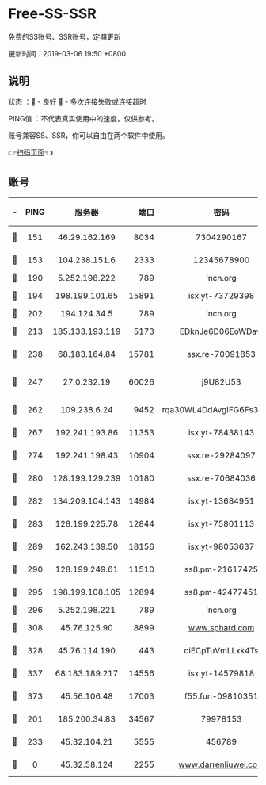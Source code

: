 # Free-SS-SSR

免费的SS账号、SSR账号，定期更新

更新时间：2019-03-06 19:50 +0800

## 说明

状态     ：🙂 - 良好 🙁 - 多次连接失败或连接超时

PING值   ：不代表真实使用中的速度，仅供参考。

账号兼容SS、SSR，你可以自由在两个软件中使用。

👉[扫码页面](https://liesauer.github.io/Free-SS-SSR/)👈

## 账号

|-|PING|服务器|端口|密码|加密方式|区域|
|:----:|:----:|:-----:|-----:|:----:|:----:|:----:|
|🙂|151|46.29.162.169|8034|7304290167|aes-256-cfb|RU|
|🙂|153|104.238.151.6|2333|12345678900|aes-256-cfb|JP|
|🙂|190|5.252.198.222|789|lncn.org|rc4|JP|
|🙂|194|198.199.101.65|15891|isx.yt-73729398|aes-256-cfb|US|
|🙂|202|194.124.34.5|789|lncn.org|rc4|JP|
|🙂|213|185.133.193.119|5173|EDknJe6D06EoWDaw|aes-256-cfb|US|
|🙂|238|68.183.164.84|15781|ssx.re-70091853|aes-256-cfb|US|
|🙂|247|27.0.232.19|60026|j9U82U53|xchacha20-ietf-poly1305|HK|
|🙂|262|109.238.6.24|9452|rqa30WL4DdAvgIFG6Fs3znzTa|aes-256-cfb|FR|
|🙂|267|192.241.193.86|11353|isx.yt-78438143|aes-256-cfb|US|
|🙂|274|192.241.198.43|10904|ssx.re-29284097|aes-256-cfb|US|
|🙂|280|128.199.129.239|10180|ssx.re-70684036|aes-256-cfb|SG|
|🙂|282|134.209.104.143|14984|isx.yt-13684951|aes-256-cfb|SG|
|🙂|283|128.199.225.78|12844|isx.yt-75801113|aes-256-cfb|SG|
|🙂|289|162.243.139.50|18156|isx.yt-98053637|aes-256-cfb|US|
|🙂|290|128.199.249.61|11510|ss8.pm-21617425|aes-256-cfb|SG|
|🙂|295|198.199.108.105|12894|ss8.pm-42477451|aes-256-cfb|US|
|🙂|296|5.252.198.221|789|lncn.org|rc4|JP|
|🙂|308|45.76.125.90|8899|www.sphard.com|aes-256-cfb|AU|
|🙂|328|45.76.114.190|443|oiECpTuVmLLxk4Ts|aes-256-cfb|AU|
|🙂|337|68.183.189.217|14556|isx.yt-14579818|aes-256-cfb|SG|
|🙂|373|45.56.106.48|17003|f55.fun-09810351|aes-256-cfb|US|
|🙂|201|185.200.34.83|34567|79978153|aes-256-cfb|US|
|🙂|233|45.32.104.21|5555|456789|aes-256-cfb|SG|
|🙁|0|45.32.58.124|2255|www.darrenliuwei.com|aes-256-cfb|JP|
